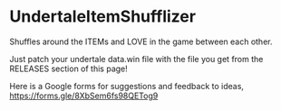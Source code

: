 # UndertaleItemShufflizer
Shuffles around the ITEMs and LOVE in the game between each other.

Just patch your undertale data.win file with the file you get from the RELEASES section of this page!

Here is a Google forms for suggestions and feedback to ideas, https://forms.gle/8XbSem6fs98QETog9
